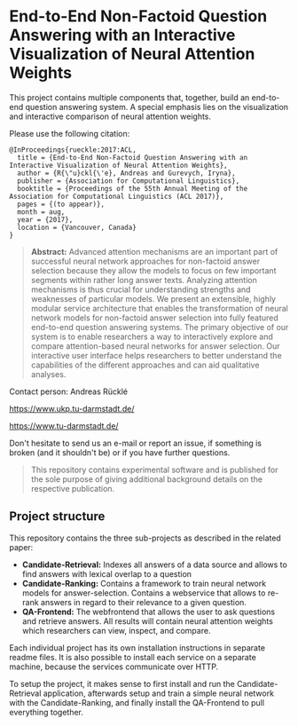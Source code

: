 # End-to-End Non-Factoid Question Answering with an Interactive Visualization of Neural Attention Weights

This project contains multiple components that, together, build an end-to-end question answering system. 
A special emphasis lies on the visualization and interactive comparison of neural attention weights. 

Please use the following citation:

```
@InProceedings{rueckle:2017:ACL,
  title = {End-to-End Non-Factoid Question Answering with an Interactive Visualization of Neural Attention Weights},
  author = {R{\"u}ckl{\'e}, Andreas and Gurevych, Iryna},
  publisher = {Association for Computational Linguistics},
  booktitle = {Proceedings of the 55th Annual Meeting of the Association for Computational Linguistics (ACL 2017)},
  pages = {(to appear)},
  month = aug,
  year = {2017},
  location = {Vancouver, Canada}
}
```

> **Abstract:** Advanced attention mechanisms are an important part of successful neural network approaches for non-factoid answer selection because they allow the models to focus on few important segments within rather long answer texts. Analyzing attention mechanisms is thus crucial for understanding strengths and weaknesses of particular models. We present an extensible, highly modular service architecture that enables the transformation of neural network models for non-factoid answer selection into fully featured end-to-end question answering systems. The primary objective  of our system is to enable researchers a way to interactively explore and compare attention-based neural networks for answer selection. Our interactive user interface helps researchers to better understand the capabilities of the different approaches and can aid qualitative analyses.


Contact person: Andreas Rücklé

https://www.ukp.tu-darmstadt.de/

https://www.tu-darmstadt.de/


Don't hesitate to send us an e-mail or report an issue, if something is broken (and it shouldn't be) or if you have further questions.

> This repository contains experimental software and is published for the sole purpose of giving additional background details on the respective publication. 


## Project structure

This repository contains the three sub-projects as described in the related paper:

  - __Candidate-Retrieval:__ Indexes all answers of a data source and allows to find answers with lexical overlap to a question
  - __Candidate-Ranking:__ Contains a framework to train neural network models for answer-selection. Contains a webservice that allows to re-rank answers in regard to their relevance to a given question. 
  - __QA-Frontend:__ The webfrontend that allows the user to ask questions and retrieve answers. All results will contain neural attention weights which researchers can view, inspect, and compare.

Each individual project has its own installation instructions in separate readme files. It is also possible to install each service on a separate machine, because the services communicate over HTTP. 

To setup the project, it makes sense to first install and run the Candidate-Retrieval application, afterwards setup and train a simple neural network with the Candidate-Ranking, and finally install the QA-Frontend to pull everything together.
  

